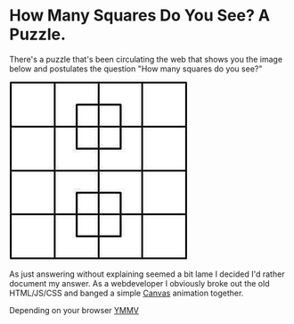 # How Many Squares Do You See? A Puzzle.

There's a puzzle that's been circulating the web that shows you the image below 
and postulates the question "How many squares do you see?"

![squares][how_many_squares_img]


As just answering without explaining seemed a bit lame I decided I'd rather 
document my answer. As a webdeveloper I obviously broke out the old HTML/JS/CSS 
and banged a simple [Canvas][1] animation together.

Depending on your browser [YMMV][2]

[how_many_squares_img]: https://github.com/potherca/HowManySquaresDoYouSeePuzzle/raw/master/how-many-squares.png  "How Many Squares Do You See?"
[1]: http://diveintohtml5.info/canvas.html
[2]: http://en.wiktionary.org/wiki/your_mileage_may_vary

